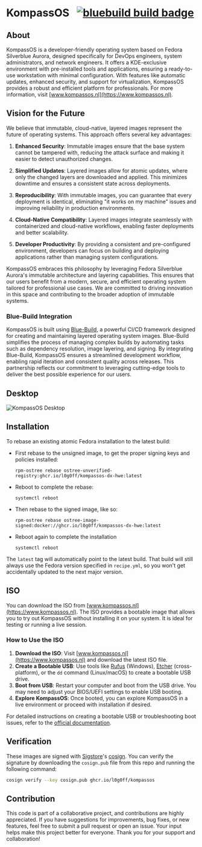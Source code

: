 # KompassOS &nbsp; [![bluebuild build badge](https://github.com/l0g0ff/kompassos/actions/workflows/build.yml/badge.svg)](https://github.com/l0g0ff/kompassos/actions/workflows/build.yml)

## About

KompassOS is a developer-friendly operating system based on Fedora Silverblue Aurora, designed specifically for DevOps engineers, system administrators, and network engineers. It offers a KDE-exclusive environment with pre-installed tools and applications, ensuring a ready-to-use workstation with minimal configuration. With features like automatic updates, enhanced security, and support for virtualization, KompassOS provides a robust and efficient platform for professionals. For more information, visit [www.kompassos.nl](https://www.kompassos.nl).

## Vision for the Future

We believe that immutable, cloud-native, layered images represent the future of operating systems. This approach offers several key advantages:

1. **Enhanced Security**: Immutable images ensure that the base system cannot be tampered with, reducing the attack surface and making it easier to detect unauthorized changes.

2. **Simplified Updates**: Layered images allow for atomic updates, where only the changed layers are downloaded and applied. This minimizes downtime and ensures a consistent state across deployments.

3. **Reproducibility**: With immutable images, you can guarantee that every deployment is identical, eliminating "it works on my machine" issues and improving reliability in production environments.

4. **Cloud-Native Compatibility**: Layered images integrate seamlessly with containerized and cloud-native workflows, enabling faster deployments and better scalability.

5. **Developer Productivity**: By providing a consistent and pre-configured environment, developers can focus on building and deploying applications rather than managing system configurations.

KompassOS embraces this philosophy by leveraging Fedora Silverblue Aurora's immutable architecture and layering capabilities. This ensures that our users benefit from a modern, secure, and efficient operating system tailored for professional use cases. We are committed to driving innovation in this space and contributing to the broader adoption of immutable systems.

### Blue-Build Integration

KompassOS is built using [Blue-Build](https://blue-build.org), a powerful CI/CD framework designed for creating and maintaining layered operating system images. Blue-Build simplifies the process of managing complex builds by automating tasks such as dependency resolution, image layering, and signing. By integrating Blue-Build, KompassOS ensures a streamlined development workflow, enabling rapid iteration and consistent quality across releases. This partnership reflects our commitment to leveraging cutting-edge tools to deliver the best possible experience for our users.

## Desktop

![KompassOS Desktop](https://www.kompassos.nl/assets/aurora-hero.png)

## Installation


To rebase an existing atomic Fedora installation to the latest build:

- First rebase to the unsigned image, to get the proper signing keys and policies installed:
  ```
  rpm-ostree rebase ostree-unverified-registry:ghcr.io/l0g0ff/kompassos-dx-hwe:latest
  ```
- Reboot to complete the rebase:
  ```
  systemctl reboot
  ```
- Then rebase to the signed image, like so:
  ```
  rpm-ostree rebase ostree-image-signed:docker://ghcr.io/l0g0ff/kompassos-dx-hwe:latest
  ```
- Reboot again to complete the installation
  ```
  systemctl reboot
  ```

The `latest` tag will automatically point to the latest build. That build will still always use the Fedora version specified in `recipe.yml`, so you won't get accidentally updated to the next major version.

## ISO

You can download the ISO from [www.kompassos.nl](https://www.kompassos.nl). The ISO provides a bootable image that allows you to try out KompassOS without installing it on your system. It is ideal for testing or running a live session.

### How to Use the ISO

1. **Download the ISO**: Visit [www.kompassos.nl](https://www.kompassos.nl) and download the latest ISO file.
2. **Create a Bootable USB**: Use tools like [Rufus](https://rufus.ie/) (Windows), [Etcher](https://www.balena.io/etcher/) (cross-platform), or the `dd` command (Linux/macOS) to create a bootable USB drive.
3. **Boot from USB**: Restart your computer and boot from the USB drive. You may need to adjust your BIOS/UEFI settings to enable USB booting.
4. **Explore KompassOS**: Once booted, you can explore KompassOS in a live environment or proceed with installation if desired.

For detailed instructions on creating a bootable USB or troubleshooting boot issues, refer to the [official documentation](https://www.kompassos.nl/docs).

## Verification

These images are signed with [Sigstore](https://www.sigstore.dev/)'s [cosign](https://github.com/sigstore/cosign). You can verify the signature by downloading the `cosign.pub` file from this repo and running the following command:

```bash
cosign verify --key cosign.pub ghcr.io/l0g0ff/kompassos
```

## Contribution

This code is part of a collaborative project, and contributions are highly appreciated. 
If you have suggestions for improvements, bug fixes, or new features, feel free to submit 
a pull request or open an issue. Your input helps make this project better for everyone. 
Thank you for your support and collaboration!
